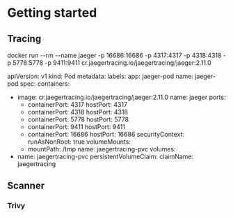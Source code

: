 # Getting started


## Tracing
docker run --rm --name jaeger -p 16686:16686 -p 4317:4317 -p 4318:4318 -p 5778:5778 -p 9411:9411 cr.jaegertracing.io/jaegertracing/jaeger:2.11.0

apiVersion: v1
kind: Pod
metadata:
  labels:
    app: jaeger-pod
  name: jaeger-pod
spec:
  containers:
  - image: cr.jaegertracing.io/jaegertracing/jaeger:2.11.0
    name: jaeger
    ports:
    - containerPort: 4317
      hostPort: 4317
    - containerPort: 4318
      hostPort: 4318
    - containerPort: 5778
      hostPort: 5778
    - containerPort: 9411
      hostPort: 9411
    - containerPort: 16686
      hostPort: 16686
    securityContext:
      runAsNonRoot: true
    volumeMounts:
    - mountPath: /tmp
      name: jaegertracing-pvc
  volumes:
  - name: jaegertracing-pvc
    persistentVolumeClaim:
      claimName: jaegertracing


## Scanner

### Trivy
